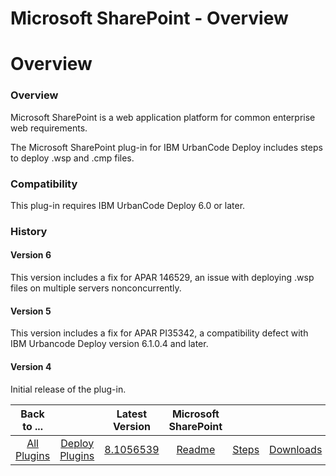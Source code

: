 
Microsoft SharePoint - Overview
===============================

# Overview



### Overview




 


Microsoft SharePoint is a web application platform for common enterprise web requirements.


The Microsoft SharePoint plug-in for IBM UrbanCode Deploy includes steps to deploy .wsp and .cmp files.


### Compatibility


This plug-in requires IBM UrbanCode Deploy 6.0 or later.


### History


#### Version 6


This version includes a fix for APAR 146529, an issue with deploying .wsp files on multiple servers nonconcurrently.


#### Version 5


This version includes a fix for APAR PI35342, a compatibility defect with IBM Urbancode Deploy version 6.1.0.4 and later.


#### Version 4


Initial release of the plug-in.




|Back to ...||Latest Version|Microsoft SharePoint |||
| :---: | :---: | :---: | :---: | :---: | :---: |
|[All Plugins](../../index.md)|[Deploy Plugins](../README.md)|[8.1056539](https://raw.githubusercontent.com/UrbanCode/IBM-UCD-PLUGINS/main/files/Sharepoint/Sharepoint-8.1056539.zip)|[Readme](README.md)|[Steps](steps.md)|[Downloads](downloads.md)|
